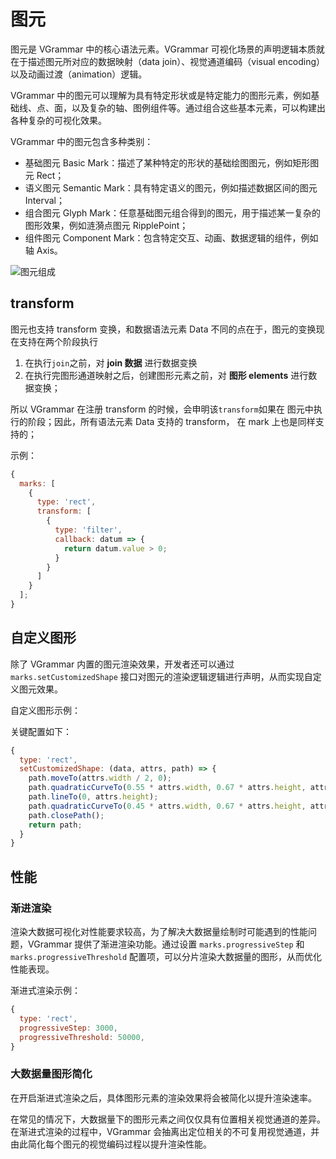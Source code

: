 # 图元

图元是 VGrammar 中的核心语法元素。VGrammar 可视化场景的声明逻辑本质就在于描述图元所对应的数据映射（data join）、视觉通道编码（visual encoding）以及动画过渡（animation）逻辑。

VGrammar 中的图元可以理解为具有特定形状或是特定能力的图形元素，例如基础线、点、面，以及复杂的轴、图例组件等。通过组合这些基本元素，可以构建出各种复杂的可视化效果。

VGrammar 中的图元包含多种类别：

- 基础图元 Basic Mark：描述了某种特定的形状的基础绘图图元，例如矩形图元 Rect；
- 语义图元 Semantic Mark：具有特定语义的图元，例如描述数据区间的图元 Interval；
- 组合图元 Glyph Mark：任意基础图元组合得到的图元，用于描述某一复杂的图形效果，例如涟漪点图元 RipplePoint；
- 组件图元 Component Mark：包含特定交互、动画、数据逻辑的组件，例如轴 Axis。

![图元组成](待补充)

## transform

图元也支持 transform 变换，和数据语法元素 Data 不同的点在于，图元的变换现在支持在两个阶段执行

1. 在执行`join`之前，对 **join 数据** 进行数据变换
2. 在执行完图形通道映射之后，创建图形元素之前，对 **图形 elements** 进行数据变换；

所以 VGrammar 在注册 transform 的时候，会申明该`transform`如果在 图元中执行的阶段；因此，所有语法元素 Data 支持的 transform， 在 mark 上也是同样支持的；

示例：

```js
{
  marks: [
    {
      type: 'rect',
      transform: [
        {
          type: 'filter',
          callback: datum => {
            return datum.value > 0;
          }
        }
      ]
    }
  ];
}
```

## 自定义图形

除了 VGrammar 内置的图元渲染效果，开发者还可以通过 `marks.setCustomizedShape` 接口对图元的渲染逻辑逻辑进行声明，从而实现自定义图元效果。

自定义图形示例：

<div class="examples-ref-container" id="examples-ref-customized-shape" data-path="basic-mark-rect/customized-shape">
</div>

关键配置如下：

```js
{
  type: 'rect',
  setCustomizedShape: (data, attrs, path) => {
    path.moveTo(attrs.width / 2, 0);
    path.quadraticCurveTo(0.55 * attrs.width, 0.67 * attrs.height, attrs.width, attrs.height);
    path.lineTo(0, attrs.height);
    path.quadraticCurveTo(0.45 * attrs.width, 0.67 * attrs.height, attrs.width / 2, 0);
    path.closePath();
    return path;
  }
}
```

## 性能

### 渐进渲染

渲染大数据可视化对性能要求较高，为了解决大数据量绘制时可能遇到的性能问题，VGrammar 提供了渐进渲染功能。通过设置 `marks.progressiveStep` 和 `marks.progressiveThreshold` 配置项，可以分片渲染大数据量的图形，从而优化性能表现。

渐进式渲染示例：

```js
{
  type: 'rect',
  progressiveStep: 3000,
  progressiveThreshold: 50000,
}
```

<div class="examples-ref-container" id="examples-ref-progressive-rect" data-path="performance/progressive-rect">
</div>

### 大数据量图形简化

在开启渐进式渲染之后，具体图形元素的渲染效果将会被简化以提升渲染速率。

在常见的情况下，大数据量下的图形元素之间仅仅具有位置相关视觉通道的差异。在渐进式渲染的过程中，VGrammar 会抽离出定位相关的不可复用视觉通道，并由此简化每个图元的视觉编码过程以提升渲染性能。
